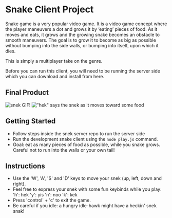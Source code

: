 # Snake Client Project

Snake game is a very popular video game. It is a video game concept where the player maneuvers a dot and grows it by ‘eating’ pieces of food. As it moves and eats, it grows and the growing snake becomes an obstacle to smooth maneuvers. The goal is to grow it to become as big as possible without bumping into the side walls, or bumping into itself, upon which it dies.

This is simply a multiplayer take on the genre.

Before you can run this client, you will need to be running the server side which you can download and install from here. 

## Final Product

![snek GIF!](https://github.com/csnow28/snake-client/assets/67972392/e1c026cb-e764-4502-a314-f5782d5bddff)
!["hek" says the snek as it moves toward some food](https://github.com/csnow28/snake-client/assets/67972392/ea8f2d70-d864-429c-a247-23ad1ad56b42)


## Getting Started


- Follow steps inside the snek server repo to run the server side
- Run the development snake client using the `node play.js` command.
- Goal: eat as many pieces of food as possible, while you snake grows. Careful not to run into the walls or your own tail!

## Instructions

- Use the 'W', 'A', 'S' and 'D' keys to move your snek (up, left, down and right).
- Feel free to express your snek with some fun keybinds while you play:
  'h': hek
  'y': yis
  'n': noo
  'k': kek
- Press 'control' + 'c' to exit the game.
- Be careful if you idle: a hungry idle-hawk might have a heckin' snek snak!
